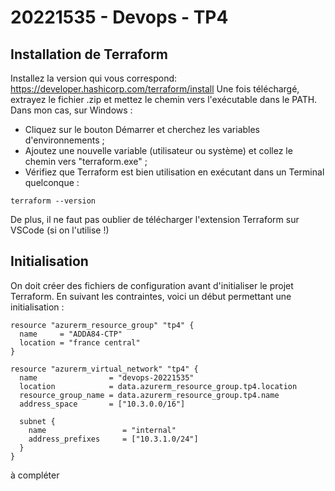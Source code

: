 # 20221535 - Devops - TP4
## Installation de Terraform
Installez la version qui vous correspond: https://developer.hashicorp.com/terraform/install
Une fois téléchargé, extrayez le fichier .zip et mettez le chemin vers l'exécutable dans le PATH.
Dans mon cas, sur Windows : 
- Cliquez sur le bouton Démarrer et cherchez les variables d'environnements ;
- Ajoutez une nouvelle variable (utilisateur ou système) et collez le chemin vers "terraform.exe" ;
- Vérifiez que Terraform est bien utilisation en exécutant dans un Terminal quelconque :
```
terraform --version
```
De plus, il ne faut pas oublier de télécharger l'extension Terraform sur VSCode (si on l'utilise !)

## Initialisation
On doit créer des fichiers de configuration avant d'initialiser le projet Terraform.
En suivant les contraintes, voici un début permettant une initialisation :
```
resource "azurerm_resource_group" "tp4" {
  name     = "ADDA84-CTP"
  location = "france central"
}

resource "azurerm_virtual_network" "tp4" {
  name                = "devops-20221535"
  location            = data.azurerm_resource_group.tp4.location
  resource_group_name = data.azurerm_resource_group.tp4.name
  address_space       = ["10.3.0.0/16"]

  subnet {
    name                 = "internal"
    address_prefixes     = ["10.3.1.0/24"]
  }
}

```
à compléter
